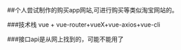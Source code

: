 ##个人尝试制作的购买app网站,可进行购买等类似淘宝网站的。

###技术栈
 vue + vue-router+vueX+vue-axios+vue-cli

 ###接口api是从网上找到的，可能不能用了